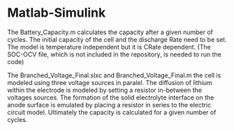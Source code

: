 # Matlab-Simulink

The Battery_Capacity.m calculates the capacity after a given number of cycles. The initial capacity of the cell and the discharge Rate need to be set. The model is temperature independent but it is CRate dependent. (The SOC-OCV file, which is not included in the repository, is needed to run the code)

The Branched_Voltage_Final.slxc and Branched_Voltage_Final.m the cell is modeled using three voltage sources in paralel. The diffusion of lithium within the electrode is modeled by setting a resistor in-between the voltages sources. The formation of the solid electrolyte interface on the anode surface is emulated by placing a resistor in series to the electric circuit model. Ultimately the capacity is calculated for a given number of cycles.
